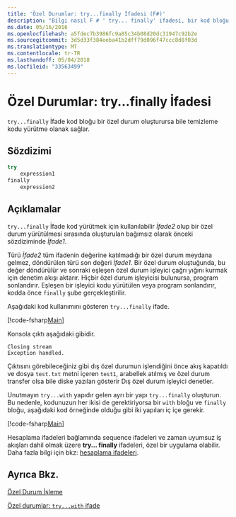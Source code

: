 ```yaml
---
title: 'Özel Durumlar: try...finally İfadesi (F#)'
description: "Bilgi nasıl F # ' try... finally' ifadesi, bir kod bloğu bir özel durum oluşturursa bile temizleme kodu yürütme olanak tanır."
ms.date: 05/16/2016
ms.openlocfilehash: a5fdec7b3986fc9a85c34b08d20dc31947c92b2e
ms.sourcegitcommit: 3d5d33f384eeba41b2dff79d096f47ccc8d8f03d
ms.translationtype: MT
ms.contentlocale: tr-TR
ms.lasthandoff: 05/04/2018
ms.locfileid: "33563499"
---
```

# <a name="exceptions-the-tryfinally-expression"></a>Özel Durumlar: try...finally İfadesi

`try...finally` İfade kod bloğu bir özel durum oluşturursa bile temizleme kodu yürütme olanak sağlar.


## <a name="syntax"></a>Sözdizimi

```fsharp
try
    expression1
finally
    expression2
```

## <a name="remarks"></a>Açıklamalar
`try...finally` İfade kod yürütmek için kullanılabilir *İfade2* olup bir özel durum yürütülmesi sırasında oluşturulan bağımsız olarak önceki sözdiziminde *İfade1*.

Türü *İfade2* tüm ifadenin değerine katılmadığı bir özel durum meydana gelmez, döndürülen türü son değeri *İfade1*. Bir özel durum oluştuğunda, bu değer döndürülür ve sonraki eşleşen özel durum işleyici çağrı yığını kurmak için denetim akışı aktarır. Hiçbir özel durum işleyicisi bulunursa, program sonlandırır. Eşleşen bir işleyici kodu yürütülen veya program sonlandırır, kodda önce `finally` şube gerçekleştirilir.

Aşağıdaki kod kullanımını gösteren `try...finally` ifade.

[!code-fsharp[Main](../../../../samples/snippets/fsharp/lang-ref-2/snippet5701.fs)]

Konsola çıktı aşağıdaki gibidir.

```
Closing stream
Exception handled.
```

Çıktısını görebileceğiniz gibi dış özel durumun işlendiğini önce akış kapatıldı ve dosya `test.txt` metni içeren `test1`, arabellek atılmış ve özel durum transfer olsa bile diske yazılan gösterir Dış özel durum işleyici denetler.

Unutmayın `try...with` yapıdır gelen ayrı bir yapı `try...finally` oluşturun. Bu nedenle, kodunuzun her ikisi de gerektiriyorsa bir `with` bloğu ve `finally` bloğu, aşağıdaki kod örneğinde olduğu gibi iki yapıları iç içe gerekir.

[!code-fsharp[Main](../../../../samples/snippets/fsharp/lang-ref-2/snippet5702.fs)]

Hesaplama ifadeleri bağlamında sequence ifadeleri ve zaman uyumsuz iş akışları dahil olmak üzere **try... finally** ifadeleri, özel bir uygulama olabilir. Daha fazla bilgi için bkz: [hesaplama ifadeleri](../computation-expressions.md).


## <a name="see-also"></a>Ayrıca Bkz.
[Özel Durum İşleme](index.md)

[Özel durumlar: `try...with` ifade](the-try-with-expression.md)
